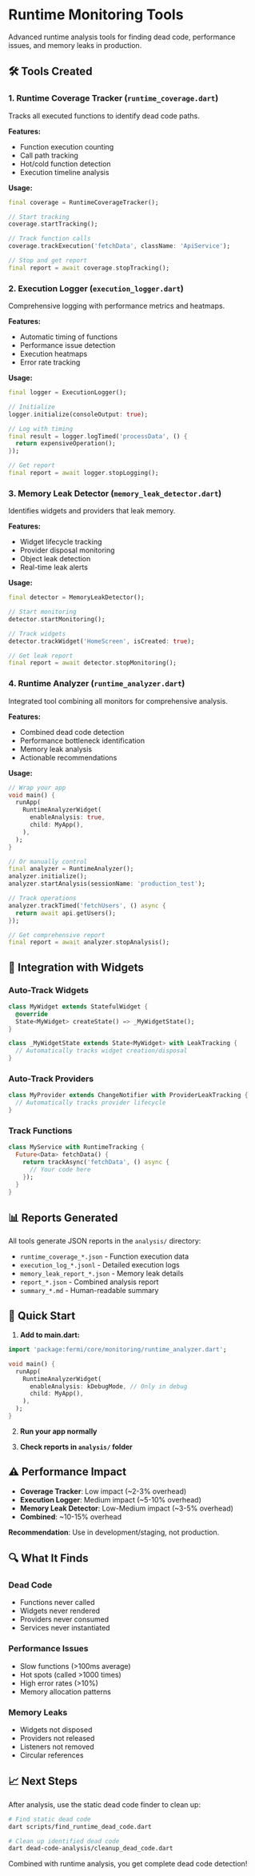# Runtime Monitoring Tools

Advanced runtime analysis tools for finding dead code, performance issues, and memory leaks in production.

## 🛠️ Tools Created

### 1. Runtime Coverage Tracker (`runtime_coverage.dart`)
Tracks all executed functions to identify dead code paths.

**Features:**
- Function execution counting
- Call path tracking
- Hot/cold function detection
- Execution timeline analysis

**Usage:**
```dart
final coverage = RuntimeCoverageTracker();

// Start tracking
coverage.startTracking();

// Track function calls
coverage.trackExecution('fetchData', className: 'ApiService');

// Stop and get report
final report = await coverage.stopTracking();
```

### 2. Execution Logger (`execution_logger.dart`)
Comprehensive logging with performance metrics and heatmaps.

**Features:**
- Automatic timing of functions
- Performance issue detection
- Execution heatmaps
- Error rate tracking

**Usage:**
```dart
final logger = ExecutionLogger();

// Initialize
logger.initialize(consoleOutput: true);

// Log with timing
final result = logger.logTimed('processData', () {
  return expensiveOperation();
});

// Get report
final report = await logger.stopLogging();
```

### 3. Memory Leak Detector (`memory_leak_detector.dart`)
Identifies widgets and providers that leak memory.

**Features:**
- Widget lifecycle tracking
- Provider disposal monitoring
- Object leak detection
- Real-time leak alerts

**Usage:**
```dart
final detector = MemoryLeakDetector();

// Start monitoring
detector.startMonitoring();

// Track widgets
detector.trackWidget('HomeScreen', isCreated: true);

// Get leak report
final report = await detector.stopMonitoring();
```

### 4. Runtime Analyzer (`runtime_analyzer.dart`)
Integrated tool combining all monitors for comprehensive analysis.

**Features:**
- Combined dead code detection
- Performance bottleneck identification
- Memory leak analysis
- Actionable recommendations

**Usage:**
```dart
// Wrap your app
void main() {
  runApp(
    RuntimeAnalyzerWidget(
      enableAnalysis: true,
      child: MyApp(),
    ),
  );
}

// Or manually control
final analyzer = RuntimeAnalyzer();
analyzer.initialize();
analyzer.startAnalysis(sessionName: 'production_test');

// Track operations
analyzer.trackTimed('fetchUsers', () async {
  return await api.getUsers();
});

// Get comprehensive report
final report = await analyzer.stopAnalysis();
```

## 🎯 Integration with Widgets

### Auto-Track Widgets
```dart
class MyWidget extends StatefulWidget {
  @override
  State<MyWidget> createState() => _MyWidgetState();
}

class _MyWidgetState extends State<MyWidget> with LeakTracking {
  // Automatically tracks widget creation/disposal
}
```

### Auto-Track Providers
```dart
class MyProvider extends ChangeNotifier with ProviderLeakTracking {
  // Automatically tracks provider lifecycle
}
```

### Track Functions
```dart
class MyService with RuntimeTracking {
  Future<Data> fetchData() {
    return trackAsync('fetchData', () async {
      // Your code here
    });
  }
}
```

## 📊 Reports Generated

All tools generate JSON reports in the `analysis/` directory:

- `runtime_coverage_*.json` - Function execution data
- `execution_log_*.jsonl` - Detailed execution logs
- `memory_leak_report_*.json` - Memory leak details
- `report_*.json` - Combined analysis report
- `summary_*.md` - Human-readable summary

## 🚀 Quick Start

1. **Add to main.dart:**
```dart
import 'package:fermi/core/monitoring/runtime_analyzer.dart';

void main() {
  runApp(
    RuntimeAnalyzerWidget(
      enableAnalysis: kDebugMode, // Only in debug
      child: MyApp(),
    ),
  );
}
```

2. **Run your app normally**

3. **Check reports in `analysis/` folder**

## ⚠️ Performance Impact

- **Coverage Tracker**: Low impact (~2-3% overhead)
- **Execution Logger**: Medium impact (~5-10% overhead)
- **Memory Leak Detector**: Low-Medium impact (~3-5% overhead)
- **Combined**: ~10-15% overhead

**Recommendation**: Use in development/staging, not production.

## 🔍 What It Finds

### Dead Code
- Functions never called
- Widgets never rendered
- Providers never consumed
- Services never instantiated

### Performance Issues
- Slow functions (>100ms average)
- Hot spots (called >1000 times)
- High error rates (>10%)
- Memory allocation patterns

### Memory Leaks
- Widgets not disposed
- Providers not released
- Listeners not removed
- Circular references

## 📈 Next Steps

After analysis, use the static dead code finder to clean up:

```bash
# Find static dead code
dart scripts/find_runtime_dead_code.dart

# Clean up identified dead code
dart dead-code-analysis/cleanup_dead_code.dart
```

Combined with runtime analysis, you get complete dead code detection!